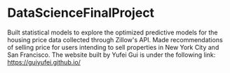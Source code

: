 # DataScienceFinalProject
Built statistical models to explore the optimized predictive models for the housing price data collected through Zillow's API. Made recommendations of selling price for users intending to sell properties in New York City and San Francisco. The website built by Yufei Gui is under the following link: https://guiyufei.github.io/
